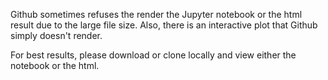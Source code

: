 Github sometimes refuses the render the Jupyter notebook or the html
result due to the large file size. Also, there is an interactive plot
that Github simply doesn't render.

For best results, please download or clone locally and view either the
notebook or the html.
